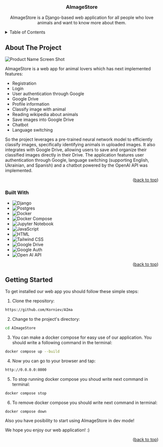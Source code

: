 <a name="readme-top"></a>
<br />
<div align="center">
  <h3 align="center">AImageStore</h3>

  <p align="center">
    AImageStore is a Django-based web application for all people who love animals and want to know more about them.
    <br />
  </p>
</div>

<!-- TABLE OF CONTENTS -->
<details>
  <summary>Table of Contents</summary>
  <ol>
    <li>
      <a href="#about-the-project">About The Project</a>
      <ul>
        <li><a href="#built-with">Built With</a></li>
      </ul>
    </li>
    <li>
      <a href="#getting-started">Getting Started</a>
    </li>
    <li>
      <a href="#show-funcionality">Show funcionality</a>
    </li>
    <li><a href="#contributors">Contributors</a></li>
  </ol>
</details>

<!-- ABOUT THE PROJECT -->
## About The Project

![Product Name Screen Shot](https://github.com/Korniev/AImageStore/blob/main/img_readme/main.png)

AImageStore is a web app for animal lovers which has next implemented features:
* Registration
* Login
* User authentication through Google
* Google Drive
* Profile information
* Classify image with animal
* Reading wikipedia about animals
* Save images into Google Drive
* Chatbot
* Language switching

So the project leverages a pre-trained neural network model to efficiently classify
images, specifically identifying animals in uploaded images. It also integrates with Google Drive,
allowing users to save and organize their classified images directly in their Drive. The application
features user authentication through Google, language switching (supporting English, Ukrainian, and
Spanish) and a chatbot powered by the OpenAI API was implemented.

<p align="right">(<a href="#readme-top">back to top</a>)</p>

### Built With

* ![Django](https://img.shields.io/badge/django-%23092E20.svg?style=for-the-badge&logo=django&logoColor=white)
* ![Postgres](https://img.shields.io/badge/postgres-%23316192.svg?style=for-the-badge&logo=postgresql&logoColor=white)
* ![Docker](https://img.shields.io/badge/docker-blue?style=for-the-badge&logo=docker&logoColor=white)
* ![Docker Compose](https://img.shields.io/badge/docker_compose-blue?style=for-the-badge&logo=docker&logoColor=white)
* ![Jupyter Notebook](https://img.shields.io/badge/jupyter_notebook-orange?style=for-the-badge&logo=jupyter&logoColor=white)
* ![JavaScript](https://img.shields.io/badge/javascript-yellow?style=for-the-badge&logo=javascript&logoColor=white)
* ![HTML](https://img.shields.io/badge/html-orange?style=for-the-badge&logo=html5&logoColor=white)
* ![Tailwind CSS](https://img.shields.io/badge/tailwindcss-0F172A?style=for-the-badge&logo=tailwindcss)
* ![Google Drive](https://img.shields.io/badge/google_drive-white?style=for-thebadge&logo=google%20drive&logoColor=white&color=%23EA4336)
* ![Google Auth](https://img.shields.io/badge/GoogleConnect-brightgreen?style=for-the-badge&labelColor=black&logo=google)
* ![Open AI API](https://img.shields.io/badge/-OpenAI%20API-eee?style=for-the-badge&logo=openai&logoColor=412991)


<p align="right">(<a href="#readme-top">back to top</a>)</p>


<!-- GETTING STARTED -->
## Getting Started

To get installed our web app you should follow these simple steps:

1. Clone the repository:

```bash
https://github.com/Korniev/AIma
```

2. Change to the project's directory:
```bash
cd AImageStore
```

3. You can make a docker compose for easy use of our application. You should write a following command in the terminal:

```bash
docker compose up --build
```

4. Now you can go to your browser and tap:

```bash
http://0.0.0.0:8000
```

5. To stop running docker compose you shoud write next command in terminal:

```bash
docker compose stop
```

6. To remove docker compose you should write next command in terminal:

```bash
docker compose down
```

Also you have posibility to start using AImageStore in dev mode!

We hope you enjoy our web application! :)

<p align="right">(<a href="#readme-top">back to top</a>)</p>
